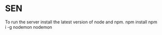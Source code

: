 # SEN
To run the server install the latest version of node and npm.
npm install
npm i -g nodemon
nodemon
